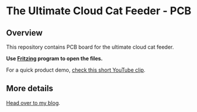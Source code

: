 # The Ultimate Cloud Cat Feeder - PCB

## Overview

This repository contains PCB board for the ultimate cloud cat feeder.

**Use [Fritzing] program to open the files.**

For a quick product demo, [check this short YouTube clip].

## More details

[Head over to my blog].

[check this short YouTube clip]: https://youtu.be/XG0LZ08-GsM
[Head over to my blog]: https://piotr.westfalewicz.com/blog/2019/11/open-sourcing-the-pcb-of-the-ultimate-cloud-cat-feeder/
[Fritzing]: https://fritzing.org/download/